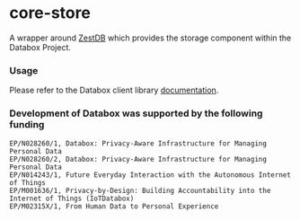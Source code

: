 # core-store

A wrapper around [ZestDB](https://github.com/jptmoore/zestdb) which provides the storage component within the Databox Project. 

### Usage 

Please refer to the Databox client library [documentation](https://github.com/me-box/databox#libraries-for-writing-drivers-and-apps).

### Development of Databox was supported by the following funding

```
EP/N028260/1, Databox: Privacy-Aware Infrastructure for Managing Personal Data
EP/N028260/2, Databox: Privacy-Aware Infrastructure for Managing Personal Data
EP/N014243/1, Future Everyday Interaction with the Autonomous Internet of Things
EP/M001636/1, Privacy-by-Design: Building Accountability into the Internet of Things (IoTDatabox)
EP/M02315X/1, From Human Data to Personal Experience
```